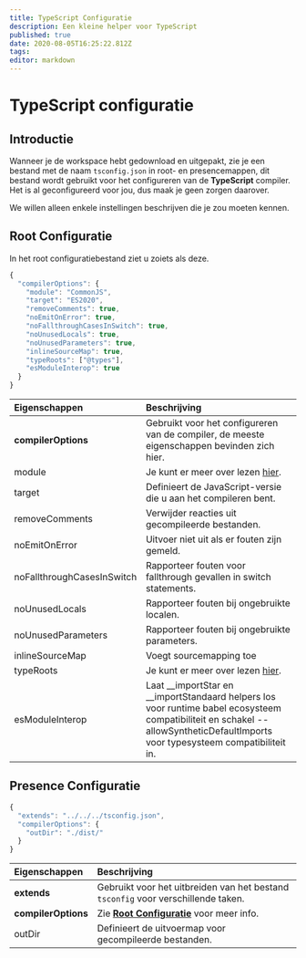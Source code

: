 ```yaml
---
title: TypeScript Configuratie
description: Een kleine helper voor TypeScript
published: true
date: 2020-08-05T16:25:22.812Z
tags:
editor: markdown
---
```


# TypeScript configuratie

## Introductie

Wanneer je de workspace hebt gedownload en uitgepakt, zie je een bestand met de naam `tsconfig.json` in root- en presencemappen, dit bestand wordt gebruikt voor het configureren van de **TypeScript** compiler. Het is al geconfigureerd voor jou, dus maak je geen zorgen daarover.

We willen alleen enkele instellingen beschrijven die je zou moeten kennen.

## Root Configuratie

In het root configuratiebestand ziet u zoiets als deze.

```javascript
{
  "compilerOptions": {
    "module": "CommonJS",
    "target": "ES2020",
    "removeComments": true,
    "noEmitOnError": true,
    "noFallthroughCasesInSwitch": true,
    "noUnusedLocals": true,
    "noUnusedParameters": true,
    "inlineSourceMap": true,
    "typeRoots": ["@types"],
    "esModuleInterop": true
  }
}
```

| Eigenschappen              | Beschrijving                                                                                                                                                                        |
|:-------------------------- |:----------------------------------------------------------------------------------------------------------------------------------------------------------------------------------- |
| **compilerOptions**        | Gebruikt voor het configureren van de compiler, de meeste eigenschappen bevinden zich hier.                                                                                         |
| module                     | Je kunt er meer over lezen [hier](https://www.typescriptlang.org/docs/handbook/modules.html).                                                                                       |
| target                     | Definieert de JavaScript-versie die u aan het compileren bent.                                                                                                                      |
| removeComments             | Verwijder reacties uit gecompileerde bestanden.                                                                                                                                     |
| noEmitOnError              | Uitvoer niet uit als er fouten zijn gemeld.                                                                                                                                         |
| noFallthroughCasesInSwitch | Rapporteer fouten voor fallthrough gevallen in switch statements.                                                                                                                   |
| noUnusedLocals             | Rapporteer fouten bij ongebruikte localen.                                                                                                                                          |
| noUnusedParameters         | Rapporteer fouten bij ongebruikte parameters.                                                                                                                                       |
| inlineSourceMap            | Voegt sourcemapping toe                                                                                                                                                             |
| typeRoots                  | Je kunt er meer over lezen [hier](https://www.typescriptlang.org/docs/handbook/tsconfig-json.html#types-typeroots-and-types).                                                       |
| esModuleInterop            | Laat __importStar en __importStandaard helpers los voor runtime babel ecosysteem compatibiliteit en schakel --allowSyntheticDefaultImports voor typesysteem compatibiliteit in. |

## Presence Configuratie

```javascript
{
  "extends": "../../../tsconfig.json",
  "compilerOptions": {
    "outDir": "./dist/"
  }
}
```

| Eigenschappen       | Beschrijving                                                                           |
|:------------------- |:-------------------------------------------------------------------------------------- |
| **extends**         | Gebruikt voor het uitbreiden van het bestand `tsconfig` voor verschillende taken.      |
| **compilerOptions** | Zie [**Root Configuratie**](/dev/presence/tsconfig#root-configuration) voor meer info. |
| outDir              | Definieert de uitvoermap voor gecompileerde bestanden.                                 |
